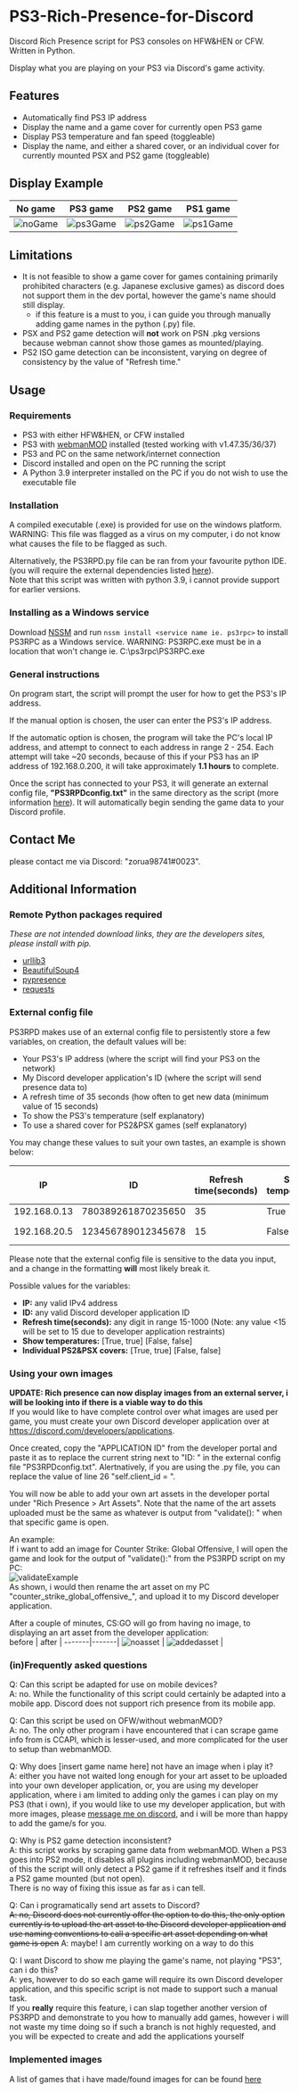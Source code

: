 # PS3-Rich-Presence-for-Discord
Discord Rich Presence script for PS3 consoles on HFW&HEN or CFW.
Written in Python.

Display what you are playing on your PS3 via Discord's game activity.

## Features
* Automatically find PS3 IP address
* Display the name and a game cover for currently open PS3 game
* Display PS3 temperature and fan speed (toggleable)
* Display the name, and either a shared cover, or an individual cover for currently mounted PSX and PS2 game (toggleable)

## Display Example
 No game 	| 	PS3 game 	|	PS2 game 	|	PS1 game 	|
 -----------|---------------|---------------|---------------|
 ![noGame](https://i.imgur.com/lw1vMGz.png) | ![ps3Game](https://i.imgur.com/aQxcbQG.png) | ![ps2Game](https://i.imgur.com/Z5vYdog.png) | ![ps1Game](https://i.imgur.com/7qfsisz.png) |

## Limitations
* It is not feasible to show a game cover for games containing primarily prohibited characters (e.g. Japanese exclusive games) as discord does not support them in the dev portal, however the game's name should still display.
	- if this feature is a must to you, i can guide you through manually adding game names in the python (.py) file.
* PSX and PS2 game detection will **not** work on PSN .pkg versions because webman cannot show those games as mounted/playing.
* PS2 ISO game detection can be inconsistent, varying on degree of consistency by the value of "Refresh time."

## Usage

### Requirements
* PS3 with either HFW&HEN, or CFW installed
* PS3 with [webmanMOD](https://github.com/aldostools/webMAN-MOD/releases) installed (tested working with v1.47.35/36/37)
* PS3 and PC on the same network/internet connection
* Discord installed and open on the PC running the script
* A Python 3.9 interpreter installed on the PC if you do not wish to use the executable file

### Installation
A compiled executable (.exe) is provided for use on the windows platform.  
WARNING: This file was flagged as a virus on my computer, i do not know what causes the file to be flagged as such.

Alternatively, the PS3RPD.py file can be ran from your favourite python IDE. (you will require the external dependencies listed [here](https://github.com/zorua98741/PS3-Rich-Presence-for-Discord#remote-python-packages-required)).  
Note that this script was written with python 3.9, i cannot provide support for earlier versions.

### Installing as a Windows service
Download [NSSM](nssm.cc/release/nssm-2.24.zip) and run `nssm install <service name ie. ps3rpc>` to install PS3RPC as a Windows service.
WARNING: PS3RPC.exe must be in a location that won't change ie. C:\ps3rpc\PS3RPC.exe

### General instructions
On program start, the script will prompt the user for how to get the PS3's IP address.

If the manual option is chosen, the user can enter the PS3's IP address.

If the automatic option is chosen, the program will take the PC's local IP address, and attempt to connect to each address in range 2 - 254.
Each attempt will take ~20 seconds, because of this if your PS3 has an IP address of 192.168.0.200, it will take approximately **1.1 hours** to complete.

Once the script has connected to your PS3, it will generate an external config file, **"PS3RPDconfig.txt"** in the same directory as the script (more information [here](https://github.com/zorua98741/PS3-Rich-Presence-for-Discord#external-config-file)). It will automatically begin sending the game data to your Discord profile.

## Contact Me
please contact me via Discord: "zorua98741#0023".


## Additional Information

### Remote Python packages required
*These are not intended download links, they are the developers sites, please install with pip.*
* [urllib3](https://urllib3.readthedocs.io/en/stable/)
* [BeautifulSoup4](https://www.crummy.com/software/BeautifulSoup/)
* [pypresence](https://github.com/qwertyquerty/pypresence)
* [requests](https://docs.python-requests.org/en/latest/)

### External config file
PS3RPD makes use of an external config file to persistently store a few variables, on creation, the default values will be:
* Your PS3's IP address 	(where the script will find your PS3 on the network)
* My Discord developer application's ID 		(where the script will send presence data to)
* A refresh time of 35 seconds 					(how often to get new data (minimum value of 15 seconds)
* To show the PS3's temperature 				(self explanatory)
* To use a shared cover for PS2&PSX games   	(self explanatory) 

You may change these values to suit your own tastes, an example is shown below:

IP | ID | Refresh time(seconds) | Show temperatures | Individual PS2&PSX covers | Output |
---|----|-----------------------|-------------------|---------------------------|--------|
192.168.0.13 | 780389261870235650 | 35 | True | False | ![defaults](https://i.imgur.com/E7M4yie.png) |
192.168.20.5 | 123456789012345678 | 15 | False | True | ![noTemp,indivCover](https://i.imgur.com/QHMxhnj.png) |

Please note that the external config file is sensitive to the data you input, and a change in the formatting **will** most likely break it.

Possible values for the variables:  
* __IP:__ any valid IPv4 address
* __ID:__ any valid Discord developer application ID
* __Refresh time(seconds):__ any digit in range 15-1000 	(Note: any value <15 will be set to 15 due to developer application restraints)
* __Show temperatures:__ [True, true] [False, false]
* __Individual PS2&PSX covers:__ [True, true] [False, false]

### Using your own images
**UPDATE: Rich presence can now display images from an external server, i will be looking into if there is a viable way to do this**  
If you would like to have complete control over what images are used per game, you must create your own Discord developer application over at https://discord.com/developers/applications.

Once created, copy the "APPLICATION ID" from the developer portal and paste it as to replace the current string next to "ID: " in the external config file "PS3RPDconfig.txt".
Alertnatively, if you are using the .py file, you can replace the value of line 26 "self.client_id = ".

You will now be able to add your own art assets in the developer portal under "Rich Presence > Art Assets". Note that the name of the art assets uploaded must be the same as whatever is output from "validate(): " when that specific game is open.

An example:  
If i want to add an image for Counter Strike: Global Offensive, I will open the game and look for the output of "validate():" from the PS3RPD script on my PC:  
![validateExample](https://i.imgur.com/7EEgUYn.png)  
As shown, i would then rename the art asset on my PC "counter_strike_global_offensive_", and upload it to my Discord developer application.

After a couple of minutes, CS:GO will go from having no image, to displaying an art asset from the developer application:  
before | after |
-------|-------|
![noasset](https://i.imgur.com/8mJvYDH.png) | ![addedasset](https://i.imgur.com/XLIsIVV.png) |

### (in)Frequently asked questions
Q: Can this script be adapted for use on mobile devices?  
A: no. While the functionality of this script could certainly be adapted into a mobile app. Discord does not support rich presence from its mobile app.

Q: Can this script be used on OFW/without webmanMOD?  
A: no. The only other program i have encountered that i can scrape game info from is CCAPI, which is lesser-used, and more complicated for the user to setup than webmanMOD.

Q: Why does [insert game name here] not have an image when i play it?  
A: either you have not waited long enough for your art asset to be uploaded into your own developer application, or, you are using my developer application,
where i am limited to adding only the games i can play on my PS3 (that i own), if you would like to use my developer application, but with more images, please [message me on discord](https://github.com/zorua98741/PS3-Rich-Presence-for-Discord#contact-me),
and i will be more than happy to add the game/s for you.

Q: Why is PS2 game detection inconsistent?  
A: this script works by scraping game data from webmanMOD. When a PS3 goes into PS2 mode, it disables all plugins including webmanMOD,
because of this the script will only detect a PS2 game if it refreshes itself and it finds a PS2 game mounted (but not open).  
There is no way of fixing this issue as far as i can tell.

Q: Can i programatically send art assets to Discord?  
~~A: no, Discord does not currently offer the option to do this, 
the only option currently is to upload the art asset to the Discord developer application and use naming conventions to call a specific art asset depending on what game is open~~
A: maybe! I am currently working on a way to do this

Q: I want Discord to show me playing the game's name, not playing "PS3", can i do this?  
A: yes, however to do so each game will require its own Discord developer application, and this specific script is not made to support such a manual task.  
If you **really** require this feature, i can slap together another version of PS3RPD and demonstrate to you how to manually add games, however i will not waste my time doing so if such a branch is not highly requested, and you will be expected to create and add the applications yourself

### Implemented images
A list of games that i have made/found images for can be found [here](https://github.com/zorua98741/PS3-Rich-Presence-for-Discord/wiki/Implemented-images)